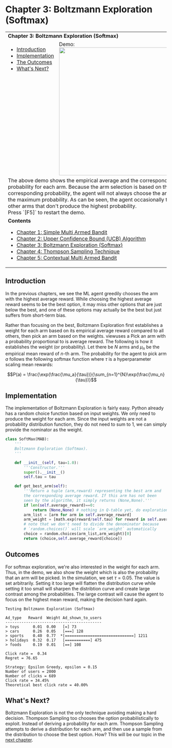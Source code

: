 # Chapter 3: Boltzmann Exploration (Softmax)

<table>
<tr><td colspan="2"><b>
Chapter 3: Boltzmann Exploration (Softmax)
</b></td></tr>
<tr>
<td valign="top">
    <ul>
        <li><a href=#intro>Introduction</a></li>
        <li><a href=#codes>Implementation</a></li>
        <li><a href=#outcomes>The Outcomes</a></li>
        <li><a href=#next>What's Next?</a></li>
    </ul>
</td>
<td>
  Demo:<br>
  <img src="https://user-images.githubusercontent.com/51439829/200530420-104d1d82-1178-46b4-a033-e4e3e8f2d896.gif" width="400">
</td>
<tr><td colspan="2">
The above demo shows the empirical average and the corresponding probability for each arm. Because the arm selection is based on the corresponding probability, the agent will not always choose the arm with the maximum probability. As can be seen, the agent occasionally tries other arms that don't produce the highest probability.
<br>
Press `[F5]` to restart the demo.
</td>
<tr><td colspan="2">
<b>Contents</b><br>
<ul>
<li><a href="https://github.com/cfoh/Multi-Armed-Bandit-Example">Chapter 1: Simple Multi Armed Bandit</a></li>
<li><a href="https://github.com/cfoh/Multi-Armed-Bandit-Example/tree/main/ucb">Chapter 2: Upper Confidence Bound (UCB) Algorithm</a></li>
<li><a href="https://github.com/cfoh/Multi-Armed-Bandit-Example/tree/main/smax">Chapter 3: Boltzmann Exploration (Softmax)</a></li>
<li><a href="https://github.com/cfoh/Multi-Armed-Bandit-Example/tree/main/ts">Chapter 4: Thompson Sampling Technique</a></li>
<li><a href="https://github.com/cfoh/Multi-Armed-Bandit-Example/tree/main/cmab">Chapter 5: Contextual Multi Armed Bandit</a></li>
</ul>
</td></tr>
</table>

## Introduction<a name=intro></a>

In the previous chapters, we see the ML agent greedily chooses the arm with the highest average reward. While choosing the highest average reward seems to be the best option, it may miss other options that are just below the best, and one of these options may actually be the best but just suffers from short-term bias.

Rather than focusing on the best, Boltzmann Exploration first establishes a weight for each arm based on its empirical average reward compared to all others, then pick an arm based on the weights. viewuses a Pick an arm with a probability proportional to is average reward. The following is how it establishes the weight (or probability). Let there be $N$ arms and $\mu_n$ be the empirical mean reward of $n$-th arm. The probability for the agent to pick arm $a$ follows the following softmax function where $\tau$ is a hyperparameter scaling mean rewards:

$$P(a) = \frac{\exp(\frac{\mu_a}{\tau})}{\sum_{n=1}^{N}\exp(\frac{\mu_n}{\tau})}$$

## Implementation<a name=codes></a>

The implementation of Boltzmann Exploration is fairly easy. Python already has a random choice function based on input weights. We only need to produce the weight for each arm. Since the input weights are not a probability distribution function, they do not need to sum to 1, we can simply provide the nominator as the weight.

```python
class SoftMax(MAB):
    '''
    Boltzmann Exploration (Softmax).
    '''

    def __init__(self, tau=1.0):
        '''Constructor.'''
        super().__init__()
        self.tau = tau

    def get_best_arm(self):
        '''Return a tuple (arm,reward) representing the best arm and
        the corresponding average reward. If this arm has not been 
        seen by the algorithm, it simply returns (None,None).'''
        if len(self.average_reward)==0: 
            return (None,None) # nothing in Q-table yet, do exploration
        arm_list = [arm for arm in self.average_reward]
        arm_weight = [math.exp(reward/self.tau) for reward in self.average_reward.values()]
        # note that we don't need to divide the denominator because 
        # `random.choices()` will scale `arm_weight` automatically
        choice = random.choices(arm_list,arm_weight)[0]
        return (choice,self.average_reward[choice])
```

## Outcomes<a name=outcomes></a>

For softmax exploration, we're also interested in the weight for each arm. Thus, in the demo, we also show the weight which is also the probability that an arm will be picked. In the simulation, we set $\tau=0.05$. The value is set arbitrarily. Setting it too large will flatten the distribution curve while setting it too small will sharpen the distribtion curve and create large contrast among the probabilities. The large contrast will cause the agent to focus on the highest mean reward, making the decision hard again.

```console
Testing Boltzmann Exploration (Softmax)

Ad_type   Reward  Weight Ad_shown_to_users
------------------------------------------
> toys      0.01  0.00   [=] 73
> cars      0.26  0.05   [===] 128
> sports    0.40  0.77  *[==============================] 1211
> holidays  0.32  0.17   [===========] 475
> foods     0.19  0.01   [==] 108

Click rate =  0.34
Regret = 76.65

Strategy: Epsilon Greedy, epsilon = 0.15
Number of users = 2000
Number of clicks = 689
Click rate = 34.45%
Theoretical best click rate = 40.00%
```

## What's Next?<a name=next></a>

Boltzmann Exploration is not the only technique avoiding making a hard decision. Thompson Sampling too chooses the option probabilistically to exploit. Instead of deriving a probability for each arm. Thompson Sampling attempts to derive a distribution for each arm, and then use a sample from the distribution to choose the best option. How? This will be our topic in the [next chapter](https://github.com/cfoh/Multi-Armed-Bandit-Example/tree/main/ts).
